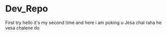 # Dev_Repo
First try
hello it's my second time
and here i am poking u
 Jesa chal raha he vesa chalene do
 
